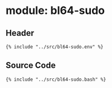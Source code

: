 # module: bl64-sudo

## Header

```shell
{% include "../src/bl64-sudo.env" %}
```

## Source Code

```shell
{% include "../src/bl64-sudo.bash" %}
```

